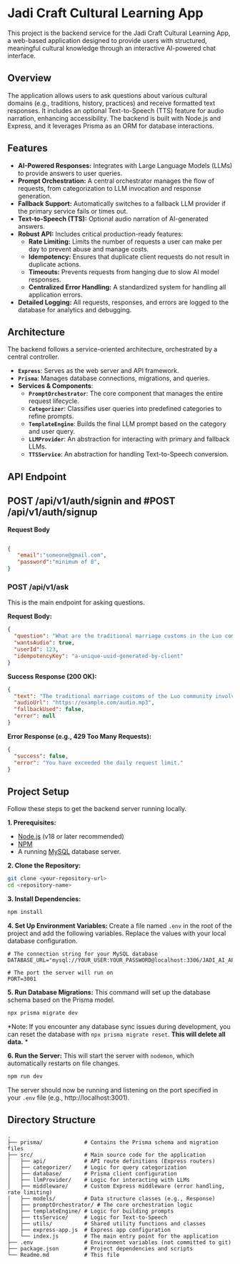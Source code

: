 # Jadi Craft Cultural Learning App

This project is the backend service for the Jadi Craft Cultural Learning App, a web-based application designed to provide users with structured, meaningful cultural knowledge through an interactive AI-powered chat interface.

## Overview

The application allows users to ask questions about various cultural domains (e.g., traditions, history, practices) and receive formatted text responses. It includes an optional Text-to-Speech (TTS) feature for audio narration, enhancing accessibility. The backend is built with Node.js and Express, and it leverages Prisma as an ORM for database interactions.

## Features

- **AI-Powered Responses:** Integrates with Large Language Models (LLMs) to provide answers to user queries.
- **Prompt Orchestration:** A central orchestrator manages the flow of requests, from categorization to LLM invocation and response generation.
- **Fallback Support:** Automatically switches to a fallback LLM provider if the primary service fails or times out.
- **Text-to-Speech (TTS):** Optional audio narration of AI-generated answers.
- **Robust API:** Includes critical production-ready features:
  - **Rate Limiting:** Limits the number of requests a user can make per day to prevent abuse and manage costs.
  - **Idempotency:** Ensures that duplicate client requests do not result in duplicate actions.
  - **Timeouts:** Prevents requests from hanging due to slow AI model responses.
  - **Centralized Error Handling:** A standardized system for handling all application errors.
- **Detailed Logging:** All requests, responses, and errors are logged to the database for analytics and debugging.

## Architecture

The backend follows a service-oriented architecture, orchestrated by a central controller.

- **`Express`**: Serves as the web server and API framework.
- **`Prisma`**: Manages database connections, migrations, and queries.
- **Services & Components**:
  - **`PromptOrchestrator`**: The core component that manages the entire request lifecycle.
  - **`Categorizer`**: Classifies user queries into predefined categories to refine prompts.
  - **`TemplateEngine`**: Builds the final LLM prompt based on the category and user query.
  - **`LLMProvider`**: An abstraction for interacting with primary and fallback LLMs.
  - **`TTSService`**: An abstraction for handling Text-to-Speech conversion.

## API Endpoint

## POST /api/v1/auth/signin  and #POST /api/v1/auth/signup


**Request Body**

```json

{
   "email":"someone@gmail.com",
   "password":"minimum of 8",
}

```

### POST /api/v1/ask

This is the main endpoint for asking questions.

**Request Body:**
```json
{
  "question": "What are the traditional marriage customs in the Luo community?",
  "wantsAudio": true,
  "userId": 123,
  "idempotencyKey": "a-unique-uuid-generated-by-client"
}
```

**Success Response (200 OK):**
```json
{
  "text": "The traditional marriage customs of the Luo community involve...",
  "audioUrl": "https://example.com/audio.mp3",
  "fallbackUsed": false,
  "error": null
}
```

**Error Response (e.g., 429 Too Many Requests):**
```json
{
  "success": false,
  "error": "You have exceeded the daily request limit."
}
```

## Project Setup

Follow these steps to get the backend server running locally.

**1. Prerequisites:**
   - [Node.js](https://nodejs.org/) (v18 or later recommended)
   - [NPM](https://www.npmjs.com/)
   - A running [MySQL](https://www.mysql.com/) database server.

**2. Clone the Repository:**
   ```bash
   git clone <your-repository-url>
   cd <repository-name>
   ```

**3. Install Dependencies:**
   ```bash
   npm install
   ```

**4. Set Up Environment Variables:**
   Create a file named `.env` in the root of the project and add the following variables. Replace the values with your local database configuration.

   ```env
   # The connection string for your MySQL database
   DATABASE_URL="mysql://YOUR_USER:YOUR_PASSWORD@localhost:3306/JADI_AI_APP"

   # The port the server will run on
   PORT=3001
   ```

**5. Run Database Migrations:**
   This command will set up the database schema based on the Prisma model.
   ```bash
   npx prisma migrate dev
   ```
   *Note: If you encounter any database sync issues during development, you can reset the database with `npx prisma migrate reset`. **This will delete all data.** *

**6. Run the Server:**
   This will start the server with `nodemon`, which automatically restarts on file changes.
   ```bash
   npm run dev
   ```
   The server should now be running and listening on the port specified in your `.env` file (e.g., http://localhost:3001).

## Directory Structure

```
.
├── prisma/             # Contains the Prisma schema and migration files
├── src/                # Main source code for the application
│   ├── api/            # API route definitions (Express routers)
│   ├── categorizer/    # Logic for query categorization
│   ├── database/       # Prisma client configuration
│   ├── llmProvider/    # Logic for interacting with LLMs
│   ├── middleware/     # Custom Express middleware (error handling, rate limiting)
│   ├── models/         # Data structure classes (e.g., Response)
│   ├── promptOrchestrator/ # The core orchestration logic
│   ├── templateEngine/ # Logic for building prompts
│   ├── ttsService/     # Logic for Text-to-Speech
│   ├── utils/          # Shared utility functions and classes
│   ├── express-app.js  # Express app configuration
│   └── index.js        # The main entry point for the application
├── .env                # Environment variables (not committed to git)
├── package.json        # Project dependencies and scripts
└── Readme.md           # This file
```
